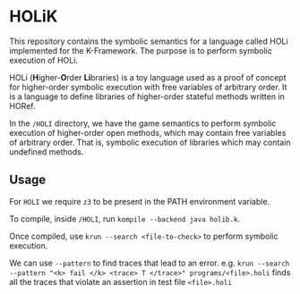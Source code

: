 # HOLiK
This repository contains the symbolic semantics for a language called HOLi implemented for the K-Framework. The purpose is to perform symbolic execution of HOLi.

HOLi (**H**igher-**O**rder **Li**braries) is a toy language used as a proof of concept for higher-order symbolic execution with free variables of arbitrary order. It is a language to define libraries of higher-order stateful methods written in HORef.

In the `/HOLI` directory, we have the game semantics to perform symbolic execution of higher-order open methods, which may contain free variables of arbitrary order. That is, symbolic execution of libraries which may contain undefined methods.

## Usage
For `HOLI` we require `z3` to be present in the PATH environment variable.

To compile, inside `/HOLI`, run `kompile --backend java holib.k`.

Once compiled, use `krun --search <file-to-check>` to perform symbolic execution.

We can use `--pattern` to find traces that lead to an error.
e.g. `krun --search --pattern "<k> fail </k> <trace> T </trace>" programs/<file>.holi` finds all the traces that violate an assertion in test file `<file>.holi`
